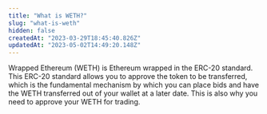 ```yaml
---
title: "What is WETH?"
slug: "what-is-weth"
hidden: false
createdAt: "2023-03-29T18:45:40.826Z"
updatedAt: "2023-05-02T14:49:20.148Z"
---
```

Wrapped Ethereum (WETH) is Ethereum wrapped in the ERC-20 standard. This ERC-20 standard allows you to approve the token to be transferred, which is the fundamental mechanism by which you can place bids and have the WETH transferred out of your wallet at a later date. This is also why you need to approve your WETH for trading.
